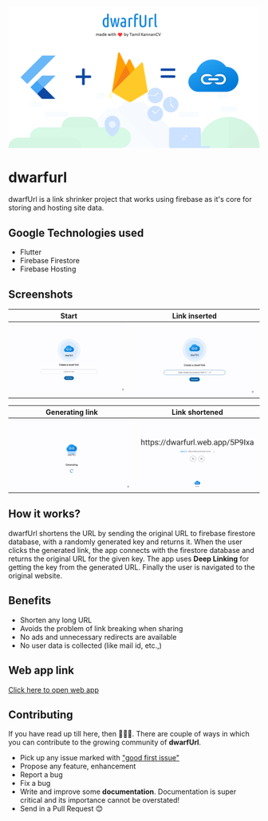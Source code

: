 ![thumbnail](screenshots/thumbnail.png)
# dwarfurl
dwarfUrl is a link shrinker project that works using firebase as it's core for storing and hosting site data.

## Google Technologies used
- Flutter
- Firebase Firestore
- Firebase Hosting

## Screenshots
| Start | Link inserted 
| --- | --- 
| ![Start](screenshots/ss1.png) | ![Link inserted](screenshots/ss2.png)
 
| Generating link | Link shortened 
| --- | ---
| ![Generating link](screenshots/ss3.png) | ![Link generated](screenshots/ss4.png)

## How it works?
 dwarfUrl shortens the URL by sending the original URL to firebase firestore database, with a randomly generated key and returns it. When the user clicks the generated link, the app connects with the firestore database and returns the original URL for the given key. The app uses **Deep Linking** for getting the key from the generated URL. Finally the user is navigated to the original website.

## Benefits
- Shorten any long URL
- Avoids the problem of link breaking when sharing
- No ads and unnecessary redirects are available
- No user data is collected (like mail id, etc.,)

## Web app link
[Click here to open web app](https://dwarfurl.web.app)

## Contributing

If you have read up till here, then 🎉🎉🎉. There are couple of ways in which you can contribute to
the growing community of **dwarfUrl**.

- Pick up any issue marked with ["good first issue"](https://github.com/TamilKannanCV/dwarfurl/labels/good%20first%20issue)
- Propose any feature, enhancement
- Report a bug
- Fix a bug
- Write and improve some **documentation**. Documentation is super critical and its importance
  cannot be overstated!
- Send in a Pull Request 😊
